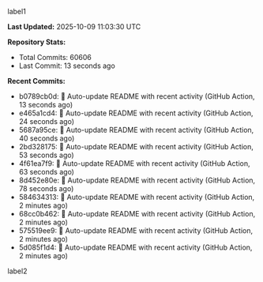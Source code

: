 
label1 
<!-- ACTIVITY_START -->
**Last Updated:** 2025-10-09 11:03:30 UTC

**Repository Stats:**
- Total Commits: 60606
- Last Commit: 13 seconds ago

**Recent Commits:**
- b0789cb0d: 🤖 Auto-update README with recent activity (GitHub Action, 13 seconds ago)
- e465a1cd4: 🤖 Auto-update README with recent activity (GitHub Action, 24 seconds ago)
- 5687a95ce: 🤖 Auto-update README with recent activity (GitHub Action, 40 seconds ago)
- 2bd328175: 🤖 Auto-update README with recent activity (GitHub Action, 53 seconds ago)
- 4f61ea7f9: 🤖 Auto-update README with recent activity (GitHub Action, 63 seconds ago)
- 8d452e80e: 🤖 Auto-update README with recent activity (GitHub Action, 78 seconds ago)
- 584634313: 🤖 Auto-update README with recent activity (GitHub Action, 2 minutes ago)
- 68cc0b462: 🤖 Auto-update README with recent activity (GitHub Action, 2 minutes ago)
- 575519ee9: 🤖 Auto-update README with recent activity (GitHub Action, 2 minutes ago)
- 5d085f1d4: 🤖 Auto-update README with recent activity (GitHub Action, 2 minutes ago)
<!-- ACTIVITY_END -->

label2
